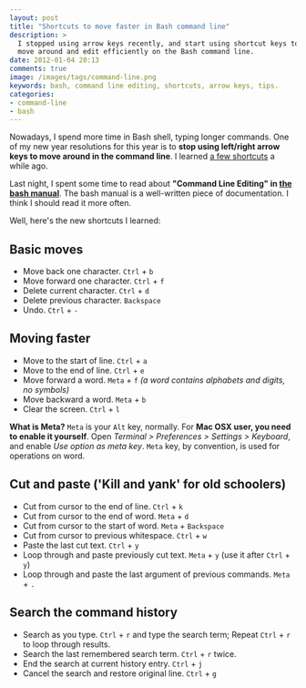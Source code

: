 ```yaml
---
layout: post
title: "Shortcuts to move faster in Bash command line"
description: >
  I stopped using arrow keys recently, and start using shortcut keys to 
  move around and edit efficiently on the Bash command line.
date: 2012-01-04 20:13
comments: true
image: /images/tags/command-line.png
keywords: bash, command line editing, shortcuts, arrow keys, tips.
categories: 
- command-line
- bash
---
```


Nowadays, I spend more time in Bash shell, typing longer commands. One of my new year resolutions for this year 
is to **stop using left/right arrow keys to move around in the command line**. 
I learned [a few shortcuts](http://pivotallabs.com/users/hunter/blog/articles/1925-terminal-beyond-ctrl-a-and-ctrl-e)
a while ago. 

Last night, I spent some time to read about **"Command Line Editing" in [the bash manual](http://www.gnu.org/software/bash/manual/bashref.html#Command-Line-Editing)**.
The bash manual is a well-written piece of documentation. I think I should read it more often. 

Well, here's the new shortcuts I learned:

Basic moves
----------
* Move back one character. `Ctrl` + `b`
* Move forward one character. `Ctrl` + `f`
* Delete current character. `Ctrl` + `d`
* Delete previous character. `Backspace`
* Undo. `Ctrl` + `-`

Moving faster
-------------
* Move to the start of line. `Ctrl` + `a`
* Move to the end of line. `Ctrl` + `e`
* Move forward a word. `Meta` + `f` *(a word contains alphabets and digits, no symbols)*
* Move backward a word. `Meta` + `b`
* Clear the screen. `Ctrl` + `l`

**What is Meta?** `Meta` is your `Alt` key, normally. For **Mac OSX user, you need to 
enable it yourself**. Open *Terminal > Preferences > Settings > Keyboard*,
and enable *Use option as meta key*. `Meta` key, by convention, is used for operations on word.

Cut and paste ('Kill and yank' for old schoolers)
-------------
* Cut from cursor to the end of line. `Ctrl` + `k`
* Cut from cursor to the end of word. `Meta` + `d`
* Cut from cursor to the start of word. `Meta` + `Backspace`
* Cut from cursor to previous whitespace. `Ctrl` + `w`
* Paste the last cut text. `Ctrl` + `y`
* Loop through and paste previously cut text. `Meta` + `y` (use it after `Ctrl` + `y`)
* Loop through and paste the last argument of previous commands. `Meta` + `.`

Search the command history
--------------
* Search as you type. `Ctrl` + `r` and type the search term; Repeat `Ctrl` + `r` to loop through results.
* Search the last remembered search term. `Ctrl` + `r` twice.
* End the search at current history entry. `Ctrl` + `j`
* Cancel the search and restore original line. `Ctrl` + `g`

